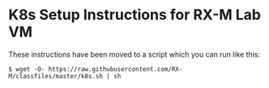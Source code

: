# K8s Setup Instructions for RX-M Lab VM

 These instructions have been moved to a script which you can run like this:
 
`$ wget -O- https://raw.githubusercontent.com/RX-M/classfiles/master/k8s.sh | sh`

